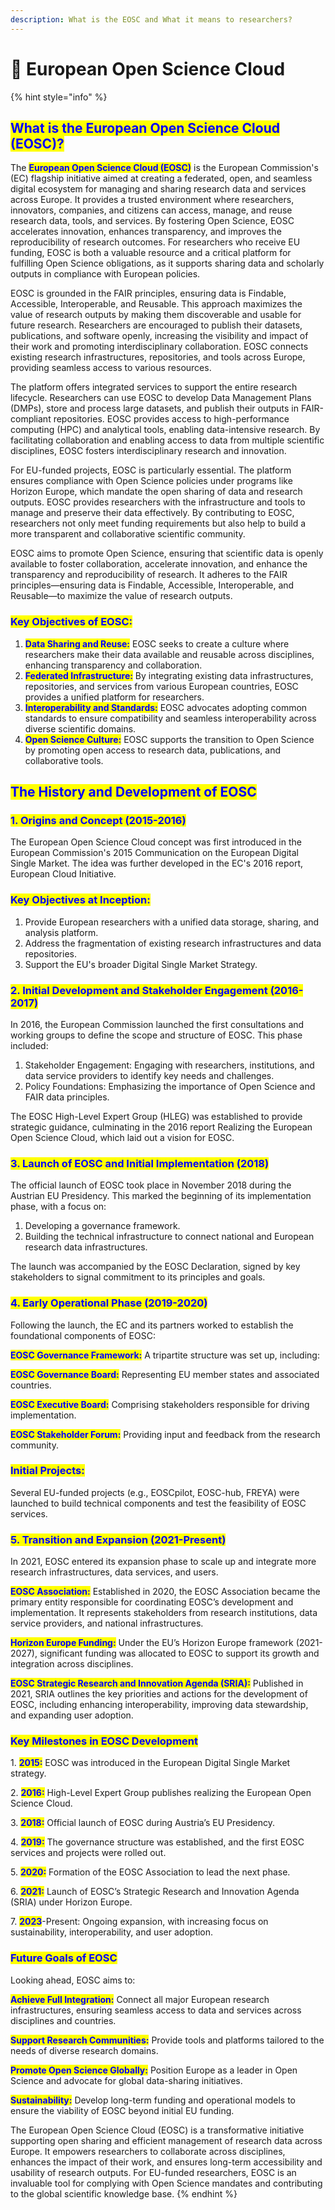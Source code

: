 ```yaml
---
description: What is the EOSC and What it means to researchers?
---
```


# 🔴 European Open Science Cloud

{% hint style="info" %}


## <mark style="color:blue;">**What is the European Open Science Cloud (EOSC)?**</mark>

&#x20;

The <mark style="color:blue;">**European Open Science Cloud (EOSC)**</mark> is the European Commission's (EC) flagship initiative aimed at creating a federated, open, and seamless digital ecosystem for managing and sharing research data and services across Europe. It provides a trusted environment where researchers, innovators, companies, and citizens can access, manage, and reuse research data, tools, and services. By fostering Open Science, EOSC accelerates innovation, enhances transparency, and improves the reproducibility of research outcomes. For researchers who receive EU funding, EOSC is both a valuable resource and a critical platform for fulfilling Open Science obligations, as it supports sharing data and scholarly outputs in compliance with European policies.

EOSC is grounded in the FAIR principles, ensuring data is Findable, Accessible, Interoperable, and Reusable. This approach maximizes the value of research outputs by making them discoverable and usable for future research. Researchers are encouraged to publish their datasets, publications, and software openly, increasing the visibility and impact of their work and promoting interdisciplinary collaboration. EOSC connects existing research infrastructures, repositories, and tools across Europe, providing seamless access to various resources.

The platform offers integrated services to support the entire research lifecycle. Researchers can use EOSC to develop Data Management Plans (DMPs), store and process large datasets, and publish their outputs in FAIR-compliant repositories. EOSC provides access to high-performance computing (HPC) and analytical tools, enabling data-intensive research. By facilitating collaboration and enabling access to data from multiple scientific disciplines, EOSC fosters interdisciplinary research and innovation.

For EU-funded projects, EOSC is particularly essential. The platform ensures compliance with Open Science policies under programs like Horizon Europe, which mandate the open sharing of data and research outputs. EOSC provides researchers with the infrastructure and tools to manage and preserve their data effectively. By contributing to EOSC, researchers not only meet funding requirements but also help to build a more transparent and collaborative scientific community.

EOSC aims to promote Open Science, ensuring that scientific data is openly available to foster collaboration, accelerate innovation, and enhance the transparency and reproducibility of research. It adheres to the FAIR principles—ensuring data is Findable, Accessible, Interoperable, and Reusable—to maximize the value of research outputs.

&#x20;

### <mark style="color:blue;">**Key Objectives of EOSC:**</mark>

1. <mark style="color:blue;">**Data Sharing and Reuse:**</mark> EOSC seeks to create a culture where researchers make their data available and reusable across disciplines, enhancing transparency and collaboration.
2. <mark style="color:blue;">**Federated Infrastructure:**</mark> By integrating existing data infrastructures, repositories, and services from various European countries, EOSC provides a unified platform for researchers.
3. <mark style="color:blue;">**Interoperability and Standards:**</mark> EOSC advocates adopting common standards to ensure compatibility and seamless interoperability across diverse scientific domains.
4. <mark style="color:blue;">**Open Science Culture:**</mark> EOSC supports the transition to Open Science by promoting open access to research data, publications, and collaborative tools.

&#x20;

## <mark style="color:blue;">**The History and Development of EOSC**</mark>

&#x20;

### <mark style="color:blue;">**1. Origins and Concept (2015-2016)**</mark>

The European Open Science Cloud concept was first introduced in the European Commission's 2015 Communication on the European Digital Single Market. The idea was further developed in the EC's 2016 report, European Cloud Initiative.

&#x20;

### <mark style="color:blue;">**Key Objectives at Inception:**</mark>

1. Provide European researchers with a unified data storage, sharing, and analysis platform.
2. Address the fragmentation of existing research infrastructures and data repositories.
3. Support the EU's broader Digital Single Market Strategy.

&#x20;

### <mark style="color:blue;">**2. Initial Development and Stakeholder Engagement (2016-2017)**</mark>

In 2016, the European Commission launched the first consultations and working groups to define the scope and structure of EOSC. This phase included:

1. Stakeholder Engagement: Engaging with researchers, institutions, and data service providers to identify key needs and challenges.
2. Policy Foundations: Emphasizing the importance of Open Science and FAIR data principles.

&#x20;

The EOSC High-Level Expert Group (HLEG) was established to provide strategic guidance, culminating in the 2016 report Realizing the European Open Science Cloud, which laid out a vision for EOSC.

&#x20;

### <mark style="color:blue;">**3. Launch of EOSC and Initial Implementation (2018)**</mark>

The official launch of EOSC took place in November 2018 during the Austrian EU Presidency. This marked the beginning of its implementation phase, with a focus on:

1. Developing a governance framework.
2. Building the technical infrastructure to connect national and European research data infrastructures.

&#x20;

The launch was accompanied by the EOSC Declaration, signed by key stakeholders to signal commitment to its principles and goals.

&#x20;

### <mark style="color:blue;">**4. Early Operational Phase (2019-2020)**</mark>

Following the launch, the EC and its partners worked to establish the foundational components of EOSC:

&#x20;<mark style="color:blue;">**EOSC Governance Framework:**</mark> A tripartite structure was set up, including:

&#x20;<mark style="color:blue;">**EOSC Governance Board:**</mark> Representing EU member states and associated countries.

&#x20;<mark style="color:blue;">**EOSC Executive Board:**</mark> Comprising stakeholders responsible for driving implementation.

&#x20;<mark style="color:blue;">**EOSC Stakeholder Forum:**</mark> Providing input and feedback from the research community.

&#x20;

### <mark style="color:blue;">**Initial Projects:**</mark>&#x20;

Several EU-funded projects (e.g., EOSCpilot, EOSC-hub, FREYA) were launched to build technical components and test the feasibility of EOSC services.

&#x20;

### <mark style="color:blue;">**5. Transition and Expansion (2021-Present)**</mark>

In 2021, EOSC entered its expansion phase to scale up and integrate more research infrastructures, data services, and users.

&#x20;

<mark style="color:blue;">**EOSC Association:**</mark> Established in 2020, the EOSC Association became the primary entity responsible for coordinating EOSC’s development and implementation. It represents stakeholders from research institutions, data service providers, and national infrastructures.

<mark style="color:blue;">**Horizon Europe Funding:**</mark> Under the EU’s Horizon Europe framework (2021-2027), significant funding was allocated to EOSC to support its growth and integration across disciplines.

<mark style="color:blue;">**EOSC Strategic Research and Innovation Agenda (SRIA):**</mark> Published in 2021, SRIA outlines the key priorities and actions for the development of EOSC, including enhancing interoperability, improving data stewardship, and expanding user adoption.

&#x20;

### <mark style="color:blue;">**Key Milestones in EOSC Development**</mark>

1\. <mark style="color:blue;">**2015:**</mark> EOSC was introduced in the European Digital Single Market strategy.

2\. <mark style="color:blue;">**2016:**</mark> High-Level Expert Group publishes realizing the European Open Science Cloud.

3\. <mark style="color:blue;">**2018:**</mark> Official launch of EOSC during Austria’s EU Presidency.

4\. <mark style="color:blue;">**2019:**</mark> The governance structure was established, and the first EOSC services and projects were rolled out.

5\. <mark style="color:blue;">**2020:**</mark> Formation of the EOSC Association to lead the next phase.

6\. <mark style="color:blue;">**2021:**</mark> Launch of EOSC’s Strategic Research and Innovation Agenda (SRIA) under Horizon Europe.

7\. <mark style="color:blue;">**2023**</mark>-Present: Ongoing expansion, with increasing focus on sustainability, interoperability, and user adoption.

&#x20;

&#x20;

### <mark style="color:blue;">**Future Goals of EOSC**</mark>

Looking ahead, EOSC aims to:

<mark style="color:blue;">**Achieve Full Integration:**</mark> Connect all major European research infrastructures, ensuring seamless access to data and services across disciplines and countries.

<mark style="color:blue;">**Support Research Communities:**</mark> Provide tools and platforms tailored to the needs of diverse research domains.

<mark style="color:blue;">**Promote Open Science Globally:**</mark> Position Europe as a leader in Open Science and advocate for global data-sharing initiatives.

<mark style="color:blue;">**Sustainability:**</mark> Develop long-term funding and operational models to ensure the viability of EOSC beyond initial EU funding.

&#x20;

The European Open Science Cloud (EOSC) is a transformative initiative supporting open sharing and efficient management of research data across Europe. It empowers researchers to collaborate across disciplines, enhances the impact of their work, and ensures long-term accessibility and usability of research outputs. For EU-funded researchers, EOSC is an invaluable tool for complying with Open Science mandates and contributing to the global scientific knowledge base.
{% endhint %}
